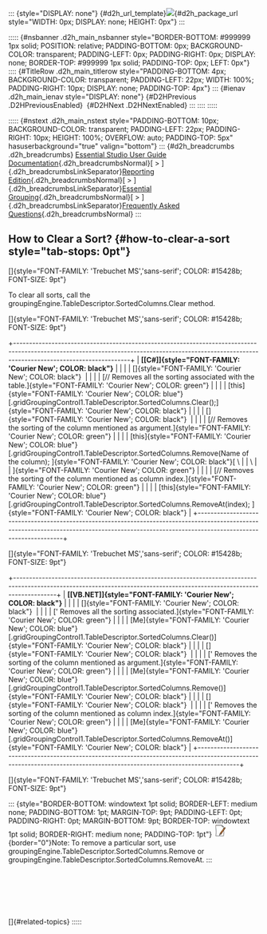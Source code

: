 ::: {style="DISPLAY: none"}
[](ms-xhelp:///?Id=d2h_url_template){#d2h_url_template}![](!package_url!){#d2h_package_url style="WIDTH: 0px; DISPLAY: none; HEIGHT: 0px"}
:::

::::: {#nsbanner .d2h_main_nsbanner style="BORDER-BOTTOM: #999999 1px solid; POSITION: relative; PADDING-BOTTOM: 0px; BACKGROUND-COLOR: transparent; PADDING-LEFT: 0px; PADDING-RIGHT: 0px; DISPLAY: none; BORDER-TOP: #999999 1px solid; PADDING-TOP: 0px; LEFT: 0px"}
:::: {#TitleRow .d2h_main_titlerow style="PADDING-BOTTOM: 4px; BACKGROUND-COLOR: transparent; PADDING-LEFT: 22px; WIDTH: 100%; PADDING-RIGHT: 10px; DISPLAY: none; PADDING-TOP: 4px"}
::: {#ienav .d2h_main_ienav style="DISPLAY: none"}
[](ms-xhelp:///?Id=0116319e-9280-4018-8bff-a6fe593b90ec){#D2HPrevious .D2HPreviousEnabled}  [](ms-xhelp:///?Id=43c416b4-6149-492b-8214-8be12c4cdc64){#D2HNext .D2HNextEnabled}
:::
::::
:::::

::::: {#nstext .d2h_main_nstext style="PADDING-BOTTOM: 10px; BACKGROUND-COLOR: transparent; PADDING-LEFT: 22px; PADDING-RIGHT: 10px; HEIGHT: 100%; OVERFLOW: auto; PADDING-TOP: 5px" hasuserbackground="true" valign="bottom"}
::: {#d2h_breadcrumbs .d2h_breadcrumbs}
[Essential Studio User Guide Documentation](ms-xhelp:///?Id=12457748-09e3-4d74-a240-8e049cedf030){.d2h_breadcrumbsNormal}[ \> ]{.d2h_breadcrumbsLinkSeparator}[Reporting Edition](ms-xhelp:///?Id=027aa5b6-6676-4f93-ad23-c20e8c45792e){.d2h_breadcrumbsNormal}[ \> ]{.d2h_breadcrumbsLinkSeparator}[Essential Grouping](ms-xhelp:///?Id=37faf36d-c8f0-4c7d-90e1-39deecb620a6){.d2h_breadcrumbsNormal}[ \> ]{.d2h_breadcrumbsLinkSeparator}[Frequently Asked Questions](ms-xhelp:///?Id=bfb16001-cfb0-4acb-bfb4-64f7d21463fd){.d2h_breadcrumbsNormal}
:::

## How to Clear a Sort? {#how-to-clear-a-sort style="tab-stops: 0pt"}

[]{style="FONT-FAMILY: 'Trebuchet MS','sans-serif'; COLOR: #15428b; FONT-SIZE: 9pt"} 

To clear all sorts, call the groupingEngine.TableDescriptor.SortedColumns.Clear method.

[]{style="FONT-FAMILY: 'Trebuchet MS','sans-serif'; COLOR: #15428b; FONT-SIZE: 9pt"} 

+------------------------------------------------------------------------------------------------------------------------------------------------------------------------------------------------+
| **[\[C#\]]{style="FONT-FAMILY: 'Courier New'; COLOR: black"}**                                                                                                                                 |
|                                                                                                                                                                                                |
| []{style="FONT-FAMILY: 'Courier New'; COLOR: black"}                                                                                                                                           |
|                                                                                                                                                                                                |
| [// Removes all the sorting associated with the table.]{style="FONT-FAMILY: 'Courier New'; COLOR: green"}                                                                                      |
|                                                                                                                                                                                                |
| [this]{style="FONT-FAMILY: 'Courier New'; COLOR: blue"}[.gridGroupingControl1.TableDescriptor.SortedColumns.Clear();]{style="FONT-FAMILY: 'Courier New'; COLOR: black"}                        |
|                                                                                                                                                                                                |
| []{style="FONT-FAMILY: 'Courier New'; COLOR: black"}                                                                                                                                           |
|                                                                                                                                                                                                |
| [// Removes the sorting of the column mentioned as argument.]{style="FONT-FAMILY: 'Courier New'; COLOR: green"}                                                                                |
|                                                                                                                                                                                                |
| [this]{style="FONT-FAMILY: 'Courier New'; COLOR: blue"}[.gridGroupingControl1.TableDescriptor.SortedColumns.Remove(Name of the column); ]{style="FONT-FAMILY: 'Courier New'; COLOR: black"}[ \ |
| \                                                                                                                                                                                              |
| ]{style="FONT-FAMILY: 'Courier New'; COLOR: green"}                                                                                                                                            |
|                                                                                                                                                                                                |
| [// Removes the sorting of the column mentioned as column index.]{style="FONT-FAMILY: 'Courier New'; COLOR: green"}                                                                            |
|                                                                                                                                                                                                |
| [this]{style="FONT-FAMILY: 'Courier New'; COLOR: blue"}[.gridGroupingControl1.TableDescriptor.SortedColumns.RemoveAt(index); ]{style="FONT-FAMILY: 'Courier New'; COLOR: black"}               |
+------------------------------------------------------------------------------------------------------------------------------------------------------------------------------------------------+

[]{style="FONT-FAMILY: 'Trebuchet MS','sans-serif'; COLOR: #15428b; FONT-SIZE: 9pt"} 

+-------------------------------------------------------------------------------------------------------------------------------------------------------------------------+
| **[\[VB.NET\]]{style="FONT-FAMILY: 'Courier New'; COLOR: black"}**                                                                                                      |
|                                                                                                                                                                         |
| []{style="FONT-FAMILY: 'Courier New'; COLOR: black"}                                                                                                                    |
|                                                                                                                                                                         |
| [\' Removes all the sorting associated.]{style="FONT-FAMILY: 'Courier New'; COLOR: green"}                                                                              |
|                                                                                                                                                                         |
| [Me]{style="FONT-FAMILY: 'Courier New'; COLOR: blue"}[.gridGroupingControl1.TableDescriptor.SortedColumns.Clear()]{style="FONT-FAMILY: 'Courier New'; COLOR: black"}    |
|                                                                                                                                                                         |
| []{style="FONT-FAMILY: 'Courier New'; COLOR: black"}                                                                                                                    |
|                                                                                                                                                                         |
| [\' Removes the sorting of the column mentioned as argument.]{style="FONT-FAMILY: 'Courier New'; COLOR: green"}                                                         |
|                                                                                                                                                                         |
| [Me]{style="FONT-FAMILY: 'Courier New'; COLOR: blue"}[.gridGroupingControl1.TableDescriptor.SortedColumns.Remove()]{style="FONT-FAMILY: 'Courier New'; COLOR: black"}   |
|                                                                                                                                                                         |
| []{style="FONT-FAMILY: 'Courier New'; COLOR: black"}                                                                                                                    |
|                                                                                                                                                                         |
| [\' Removes the sorting of the column mentioned as column index.]{style="FONT-FAMILY: 'Courier New'; COLOR: green"}                                                     |
|                                                                                                                                                                         |
| [Me]{style="FONT-FAMILY: 'Courier New'; COLOR: blue"}[.gridGroupingControl1.TableDescriptor.SortedColumns.RemoveAt()]{style="FONT-FAMILY: 'Courier New'; COLOR: black"} |
+-------------------------------------------------------------------------------------------------------------------------------------------------------------------------+

[]{style="FONT-FAMILY: 'Trebuchet MS','sans-serif'; COLOR: #15428b; FONT-SIZE: 9pt"} 

::: {style="BORDER-BOTTOM: windowtext 1pt solid; BORDER-LEFT: medium none; PADDING-BOTTOM: 1pt; MARGIN-TOP: 9pt; PADDING-LEFT: 0pt; PADDING-RIGHT: 0pt; MARGIN-BOTTOM: 9pt; BORDER-TOP: windowtext 1pt solid; BORDER-RIGHT: medium none; PADDING-TOP: 1pt"}
![](ImagesExt/image25_1.jpg){border="0"}Note: To remove a particular sort, use groupingEngine.TableDescriptor.SortedColumns.Remove or groupingEngine.TableDescriptor.SortedColumns.RemoveAt.
:::

 

 

 

[]{#related-topics}
:::::
